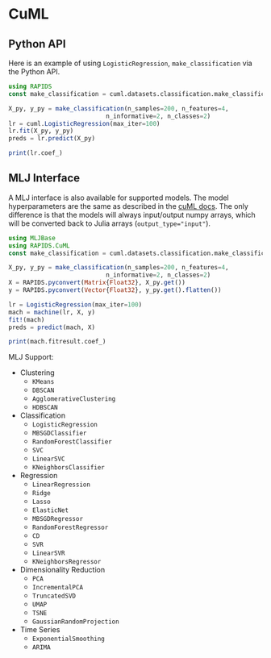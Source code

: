 # CuML

## Python API

Here is an example of using `LogisticRegression`, `make_classification` via the Python API. 

```julia
using RAPIDS
const make_classification = cuml.datasets.classification.make_classification

X_py, y_py = make_classification(n_samples=200, n_features=4,
                           n_informative=2, n_classes=2)
lr = cuml.LogisticRegression(max_iter=100)
lr.fit(X_py, y_py)
preds = lr.predict(X_py)

print(lr.coef_)
```

## MLJ Interface

A MLJ interface is also available for supported models. The model hyperparameters are the same as described in the [cuML docs](https://docs.rapids.ai/api/cuml/stable/api.html). The only difference is that the models will always input/output numpy arrays, which will be converted back to Julia arrays (`output_type="input"`). 

```julia
using MLJBase
using RAPIDS.CuML
const make_classification = cuml.datasets.classification.make_classification

X_py, y_py = make_classification(n_samples=200, n_features=4,
                           n_informative=2, n_classes=2)
X = RAPIDS.pyconvert(Matrix{Float32}, X_py.get())
y = RAPIDS.pyconvert(Vector{Float32}, y_py.get().flatten())

lr = LogisticRegression(max_iter=100)
mach = machine(lr, X, y)
fit!(mach)
preds = predict(mach, X)

print(mach.fitresult.coef_)
```

MLJ Support:
- Clustering
    - `KMeans`
    - `DBSCAN`
    - `AgglomerativeClustering`
    - `HDBSCAN`
- Classification
    - `LogisticRegression`
    - `MBSGDClassifier`
    - `RandomForestClassifier`
    - `SVC`
    - `LinearSVC`
    - `KNeighborsClassifier`
- Regression
    - `LinearRegression`
    - `Ridge`
    - `Lasso`
    - `ElasticNet`
    - `MBSGDRegressor`
    - `RandomForestRegressor`
    - `CD`
    - `SVR`
    - `LinearSVR`
    - `KNeighborsRegressor`
- Dimensionality Reduction
    - `PCA`
    - `IncrementalPCA`
    - `TruncatedSVD`
    - `UMAP`
    - `TSNE`
    - `GaussianRandomProjection`
- Time Series
    - `ExponentialSmoothing`
    - `ARIMA`
